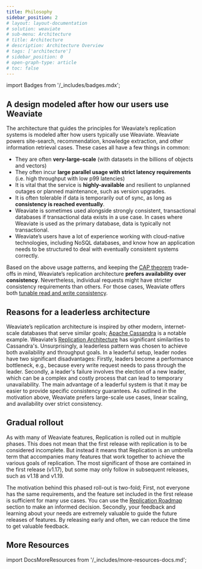 ```yaml
---
title: Philosophy
sidebar_position: 2
# layout: layout-documentation
# solution: weaviate
# sub-menu: Architecture
# title: Architecture
# description: Architecture Overview
# tags: ['architecture']
# sidebar_position: 0
# open-graph-type: article
# toc: false
---
```

import Badges from '/_includes/badges.mdx';

<Badges/>

## A design modeled after how our users use Weaviate

The architecture that guides the principles for Weaviate’s replication systems is modeled after how users typically use Weaviate. Weaviate powers site-search, recommendation, knowledge extraction, and other information retrieval cases. These cases all have a few things in common:
* They are often **very-large-scale** (with datasets in the billions of objects and vectors)
* They often incur **large parallel usage with strict latency requirements** (i.e. high throughput with low p99 latencies)
* It is vital that the service is **highly-available** and resilient to unplanned outages or planned maintenance, such as version upgrades.
* It is often tolerable if data is temporarily out of sync, as long as **consistency is reached eventually**. 
* Weaviate is sometimes used alongside strongly consistent, transactional databases if transactional data exists in a use case. In cases where Weaviate is used as the primary database, data is typically not transactional.
* Weaviate’s users have a lot of experience working with cloud-native technologies, including NoSQL databases, and know how an application needs to be structured to deal with eventually consistent systems correctly.

Based on the above usage patterns, and keeping the [CAP theorem](./index.md#cap-theorem) trade-offs in mind, Weaviate’s replication architecture **prefers availability over consistency**. Nevertheless, individual requests might have stricter consistency requirements than others. For those cases, Weaviate offers both [tunable read and write consistency](./consistency.html).


## Reasons for a leaderless architecture

Weaviate’s replication architecture is inspired by other modern, internet-scale databases that serve similar goals; [Apache Cassandra](https://cassandra.apache.org/_/index.html) is a notable example. Weaviate’s [Replication Architecture](./cluster-architecture.html) has significant similarities to Cassandra's. Unsurprisingly, a leaderless pattern was chosen to achieve both availability and throughput goals. In a leaderful setup, leader nodes have two significant disadvantages: Firstly, leaders become a performance bottleneck, e.g., because every write request needs to pass through the leader. Secondly, a leader's failure involves the election of a new leader, which can be a complex and costly process that can lead to temporary unavailability. The main advantage of a leaderful system is that it may be easier to provide specific consistency guarantees. As outlined in the motivation above, Weaviate prefers large-scale use cases, linear scaling, and availability over strict consistency.

## Gradual rollout

As with many of Weaviate features, Replication is rolled out in multiple phases. This does not mean that the first release with replication is to be considered incomplete. But instead it means that Replication is an umbrella term that accompanies many features that work together to achieve the various goals of replication. The most significant of those are contained in the first release (v1.17), but some may only follow in subsequent releases, such as v1.18 and v1.19. 

The motivation behind this phased roll-out is two-fold; First, not everyone has the same requirements, and the feature set included in the first release is sufficient for many use cases. You can use the [Replication Roadmap](./index.md#roadmap) section to make an informed decision. Secondly, your feedback and learning about your needs are extremely valuable to guide the future releases of features. By releasing early and often, we can reduce the time to get valuable feedback.


## More Resources

import DocsMoreResources from '/_includes/more-resources-docs.md';

<DocsMoreResources />
